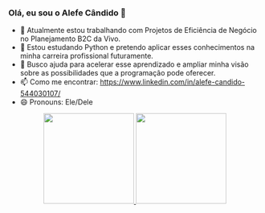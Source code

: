### Olá, eu sou o Alefe Cândido 👋

- 🔭 Atualmente estou trabalhando com Projetos de Eficiência de Negócio no Planejamento B2C da Vivo. 
- 🌱 Estou estudando Python e pretendo aplicar esses conhecimentos na minha carreira profissional futuramente.
- 🤔 Busco ajuda para acelerar esse aprendizado e ampliar minha visão sobre as possibilidades que a programação pode oferecer.
- 📫 Como me encontrar: https://www.linkedin.com/in/alefe-candido-544030107/
- 😄 Pronouns: Ele/Dele

<div align="center">
  <a href="https://github.com/CandidoAle">
  <img height="180em" src="https://github-readme-stats.vercel.app/api?username=CandidoAle&show_icons=true&theme=dark&include_all_commits=true&count_private=true"/>
  <img height="180em" src="https://github-readme-stats.vercel.app/api/top-langs/?username=CandidoAle&layout=compact&langs_count=7&theme=dark"/>
</div>

